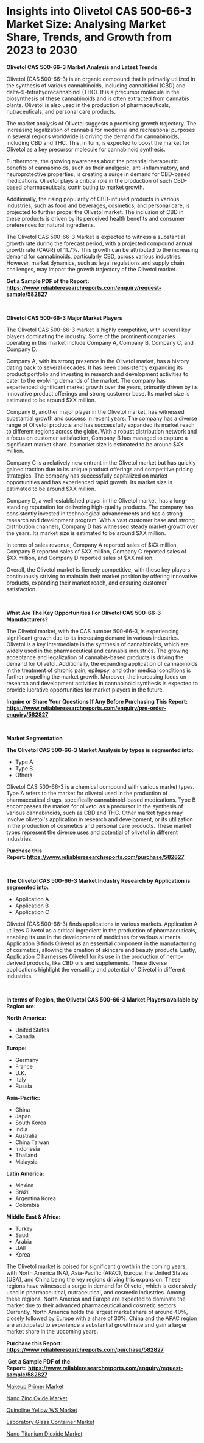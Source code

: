 <p><h1>Insights into Olivetol CAS 500-66-3 Market Size: Analysing Market Share, Trends, and Growth from 2023 to 2030</h1></p><p><strong>Olivetol CAS 500-66-3 Market Analysis and Latest Trends</strong></p>
<p><p>Olivetol (CAS 500-66-3) is an organic compound that is primarily utilized in the synthesis of various cannabinoids, including cannabidiol (CBD) and delta-9-tetrahydrocannabinol (THC). It is a precursor molecule in the biosynthesis of these cannabinoids and is often extracted from cannabis plants. Olivetol is also used in the production of pharmaceuticals, nutraceuticals, and personal care products.</p><p>The market analysis of Olivetol suggests a promising growth trajectory. The increasing legalization of cannabis for medicinal and recreational purposes in several regions worldwide is driving the demand for cannabinoids, including CBD and THC. This, in turn, is expected to boost the market for Olivetol as a key precursor molecule for cannabinoid synthesis.</p><p>Furthermore, the growing awareness about the potential therapeutic benefits of cannabinoids, such as their analgesic, anti-inflammatory, and neuroprotective properties, is creating a surge in demand for CBD-based medications. Olivetol plays a critical role in the production of such CBD-based pharmaceuticals, contributing to market growth.</p><p>Additionally, the rising popularity of CBD-infused products in various industries, such as food and beverages, cosmetics, and personal care, is projected to further propel the Olivetol market. The inclusion of CBD in these products is driven by its perceived health benefits and consumer preferences for natural ingredients.</p><p>The Olivetol CAS 500-66-3 Market is expected to witness a substantial growth rate during the forecast period, with a projected compound annual growth rate (CAGR) of 11.7%. This growth can be attributed to the increasing demand for cannabinoids, particularly CBD, across various industries. However, market dynamics, such as legal regulations and supply chain challenges, may impact the growth trajectory of the Olivetol market.</p></p>
<p><strong>Get a Sample PDF of the Report:&nbsp; <a href="https://www.reliableresearchreports.com/enquiry/request-sample/582827">https://www.reliableresearchreports.com/enquiry/request-sample/582827</a></strong></p>
<p>&nbsp;</p>
<p><strong>Olivetol CAS 500-66-3 Major Market Players</strong></p>
<p><p>The Olivetol CAS 500-66-3 market is highly competitive, with several key players dominating the industry. Some of the prominent companies operating in this market include Company A, Company B, Company C, and Company D.</p><p>Company A, with its strong presence in the Olivetol market, has a history dating back to several decades. It has been consistently expanding its product portfolio and investing in research and development activities to cater to the evolving demands of the market. The company has experienced significant market growth over the years, primarily driven by its innovative product offerings and strong customer base. Its market size is estimated to be around $XX million.</p><p>Company B, another major player in the Olivetol market, has witnessed substantial growth and success in recent years. The company has a diverse range of Olivetol products and has successfully expanded its market reach to different regions across the globe. With a robust distribution network and a focus on customer satisfaction, Company B has managed to capture a significant market share. Its market size is estimated to be around $XX million.</p><p>Company C is a relatively new entrant in the Olivetol market but has quickly gained traction due to its unique product offerings and competitive pricing strategies. The company has successfully capitalized on market opportunities and has experienced rapid growth. Its market size is estimated to be around $XX million.</p><p>Company D, a well-established player in the Olivetol market, has a long-standing reputation for delivering high-quality products. The company has consistently invested in technological advancements and has a strong research and development program. With a vast customer base and strong distribution channels, Company D has witnessed steady market growth over the years. Its market size is estimated to be around $XX million.</p><p>In terms of sales revenue, Company A reported sales of $XX million, Company B reported sales of $XX million, Company C reported sales of $XX million, and Company D reported sales of $XX million.</p><p>Overall, the Olivetol market is fiercely competitive, with these key players continuously striving to maintain their market position by offering innovative products, expanding their market reach, and ensuring customer satisfaction.</p></p>
<p>&nbsp;</p>
<p><strong>What Are The Key Opportunities For Olivetol CAS 500-66-3 Manufacturers?</strong></p>
<p><p>The Olivetol market, with the CAS number 500-66-3, is experiencing significant growth due to its increasing demand in various industries. Olivetol is a key intermediate in the synthesis of cannabinoids, which are widely used in the pharmaceutical and cannabis industries. The growing acceptance and legalization of cannabis-based products is driving the demand for Olivetol. Additionally, the expanding application of cannabinoids in the treatment of chronic pain, epilepsy, and other medical conditions is further propelling the market growth. Moreover, the increasing focus on research and development activities in cannabinoid synthesis is expected to provide lucrative opportunities for market players in the future.</p></p>
<p><strong>Inquire or Share Your Questions If Any Before Purchasing This Report: <a href="https://www.reliableresearchreports.com/enquiry/pre-order-enquiry/582827">https://www.reliableresearchreports.com/enquiry/pre-order-enquiry/582827</a></strong></p>
<p>&nbsp;</p>
<p><strong>Market Segmentation</strong></p>
<p><strong>The Olivetol CAS 500-66-3 Market Analysis by types is segmented into:</strong></p>
<p><ul><li>Type A</li><li>Type B</li><li>Others</li></ul></p>
<p><p>Olivetol CAS 500-66-3 is a chemical compound with various market types. Type A refers to the market for olivetol used in the production of pharmaceutical drugs, specifically cannabinoid-based medications. Type B encompasses the market for olivetol as a precursor in the synthesis of various cannabinoids, such as CBD and THC. Other market types may involve olivetol's application in research and development, or its utilization in the production of cosmetics and personal care products. These market types represent the diverse uses and potential of olivetol in different industries.</p></p>
<p><strong>Purchase this Report:&nbsp;<a href="https://www.reliableresearchreports.com/purchase/582827">https://www.reliableresearchreports.com/purchase/582827</a></strong></p>
<p>&nbsp;</p>
<p><strong>The Olivetol CAS 500-66-3 Market Industry Research by Application is segmented into:</strong></p>
<p><ul><li>Application A</li><li>Application B</li><li>Application C</li></ul></p>
<p><p>Olivetol (CAS 500-66-3) finds applications in various markets. Application A utilizes Olivetol as a critical ingredient in the production of pharmaceuticals, enabling its use in the development of medicines for various ailments. Application B finds Olivetol as an essential component in the manufacturing of cosmetics, allowing the creation of skincare and beauty products. Lastly, Application C harnesses Olivetol for its use in the production of hemp-derived products, like CBD oils and supplements. These diverse applications highlight the versatility and potential of Olivetol in different industries.</p></p>
<p>&nbsp;</p>
<p><strong>In terms of Region, the Olivetol CAS 500-66-3 Market Players available by Region are:</strong></p>
<p>
    <p> <strong> North America: </strong>
        <ul>
            <li>United States</li>
            <li>Canada</li>
        </ul>
        </p> 
    <p> <strong> Europe: </strong>
        <ul>
            <li>Germany</li>
            <li>France</li>
            <li>U.K.</li>
            <li>Italy</li>
            <li>Russia</li>
        </ul>
        </p> 
    <p> <strong> Asia-Pacific: </strong>
        <ul>
            <li>China</li>
            <li>Japan</li>
            <li>South Korea</li>
            <li>India</li>
            <li>Australia</li>
            <li>China Taiwan</li>
            <li>Indonesia</li>
            <li>Thailand</li>
            <li>Malaysia</li>
        </ul>
        </p> 
    <p> <strong> Latin America: </strong>
        <ul>
            <li>Mexico</li>
            <li>Brazil</li>
            <li>Argentina Korea</li>
            <li>Colombia</li>
        </ul>
        </p> 
    <p> <strong> Middle East & Africa: </strong>
        <ul>
            <li>Turkey</li>
            <li>Saudi</li>
            <li>Arabia</li>
            <li>UAE</li>
            <li>Korea</li>
        </ul>
    </p>
    </p>
<p><p>The Olivetol market is poised for significant growth in the coming years, with North America (NA), Asia-Pacific (APAC), Europe, the United States (USA), and China being the key regions driving this expansion. These regions have witnessed a surge in demand for Olivetol, which is extensively used in pharmaceutical, nutraceutical, and cosmetic industries. Among these regions, North America and Europe are expected to dominate the market due to their advanced pharmaceutical and cosmetic sectors. Currently, North America holds the largest market share of around 40%, closely followed by Europe with a share of 30%. China and the APAC region are anticipated to experience a substantial growth rate and gain a larger market share in the upcoming years.</p></p>
<p><strong>Purchase this Report: <a href="https://www.reliableresearchreports.com/purchase/582827">https://www.reliableresearchreports.com/purchase/582827</a></strong></p>
<p>&nbsp;<strong>Get a Sample PDF of the Report:&nbsp;&nbsp;<a href="https://www.reliableresearchreports.com/enquiry/request-sample/582827">https://www.reliableresearchreports.com/enquiry/request-sample/582827</a></strong></p>
<p><strong></strong></p>
<p><p><a href="https://medium.com/@grayceyundt1913/makeup-primer-market-size-growth-forecast-2023-2030-556f505db8f0">Makeup Primer Market</a></p><p><a href="https://www.linkedin.com/pulse/nano-zinc-oxide-market-insights-players-forecast-till-2030/">Nano Zinc Oxide Market</a></p><p><a href="https://github.com/RickHolmes3/Market-Research-Report-List-1/blob/main/quinoline-yellow-ws-market.md">Quinoline Yellow WS Market</a></p><p><a href="https://medium.com/@clydebeatty2023/laboratory-glass-container-market-size-growth-forecast-2023-2030-8960be80e148">Laboratory Glass Container Market</a></p><p><a href="https://www.linkedin.com/pulse/nano-titanium-dioxide-market-share-amp-new-trends-analysis/">Nano Titanium Dioxide Market</a></p></p>